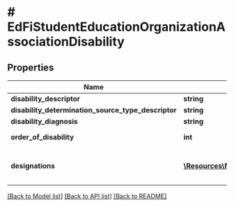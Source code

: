 # # EdFiStudentEducationOrganizationAssociationDisability

## Properties

Name | Type | Description | Notes
------------ | ------------- | ------------- | -------------
**disability_descriptor** | **string** | A disability category that describes a individual&#39;s impairment. |
**disability_determination_source_type_descriptor** | **string** | The source that provided the disability determination. | [optional]
**disability_diagnosis** | **string** | A description of the disability diagnosis. | [optional]
**order_of_disability** | **int** | The order by severity of individual&#39;s disabilities: 1- Primary, 2 -  Secondary, 3 - Tertiary, etc. | [optional]
**designations** | [**\Resources\Model\EdFiStudentEducationOrganizationAssociationDisabilityDesignation[]**](EdFiStudentEducationOrganizationAssociationDisabilityDesignation.md) | An unordered collection of studentEducationOrganizationAssociationDisabilityDesignations. Whether the disability is IDEA, Section 504, or other disability designation. | [optional]

[[Back to Model list]](../../README.md#models) [[Back to API list]](../../README.md#endpoints) [[Back to README]](../../README.md)
